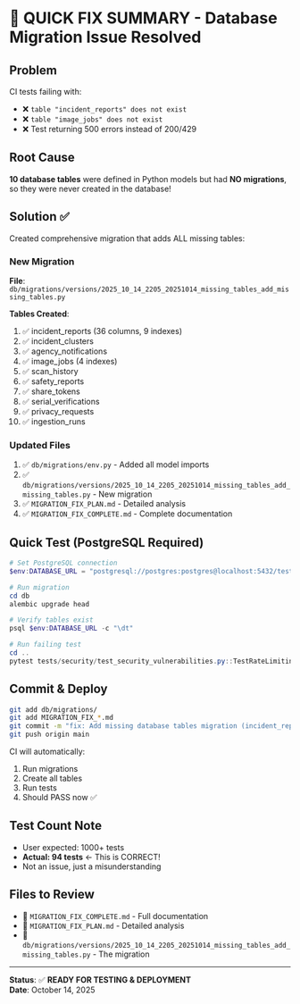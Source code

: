 # 🎯 QUICK FIX SUMMARY - Database Migration Issue Resolved

## Problem
CI tests failing with:
- ❌ `table "incident_reports" does not exist`
- ❌ `table "image_jobs" does not exist`
- ❌ Test returning 500 errors instead of 200/429

## Root Cause
**10 database tables** were defined in Python models but had **NO migrations**, so they were never created in the database!

## Solution ✅
Created comprehensive migration that adds ALL missing tables:

### New Migration
**File**: `db/migrations/versions/2025_10_14_2205_20251014_missing_tables_add_missing_tables.py`

**Tables Created**:
1. ✅ incident_reports (36 columns, 9 indexes)
2. ✅ incident_clusters  
3. ✅ agency_notifications
4. ✅ image_jobs (4 indexes)
5. ✅ scan_history
6. ✅ safety_reports
7. ✅ share_tokens
8. ✅ serial_verifications
9. ✅ privacy_requests
10. ✅ ingestion_runs

### Updated Files
1. ✅ `db/migrations/env.py` - Added all model imports
2. ✅ `db/migrations/versions/2025_10_14_2205_20251014_missing_tables_add_missing_tables.py` - New migration
3. ✅ `MIGRATION_FIX_PLAN.md` - Detailed analysis
4. ✅ `MIGRATION_FIX_COMPLETE.md` - Complete documentation

## Quick Test (PostgreSQL Required)

```powershell
# Set PostgreSQL connection
$env:DATABASE_URL = "postgresql://postgres:postgres@localhost:5432/test_db"

# Run migration
cd db
alembic upgrade head

# Verify tables exist
psql $env:DATABASE_URL -c "\dt"

# Run failing test
cd ..
pytest tests/security/test_security_vulnerabilities.py::TestRateLimiting::test_api_rate_limit_per_user_enforced -v
```

## Commit & Deploy

```bash
git add db/migrations/
git add MIGRATION_FIX_*.md
git commit -m "fix: Add missing database tables migration (incident_reports, image_jobs, etc)"
git push origin main
```

CI will automatically:
1. Run migrations
2. Create all tables
3. Run tests
4. Should PASS now ✅

## Test Count Note
- User expected: 1000+ tests
- **Actual: 94 tests** ← This is CORRECT!
- Not an issue, just a misunderstanding

## Files to Review
- 📄 `MIGRATION_FIX_COMPLETE.md` - Full documentation
- 📄 `MIGRATION_FIX_PLAN.md` - Detailed analysis
- 🔧 `db/migrations/versions/2025_10_14_2205_20251014_missing_tables_add_missing_tables.py` - The migration

---
**Status**: ✅ **READY FOR TESTING & DEPLOYMENT**  
**Date**: October 14, 2025
